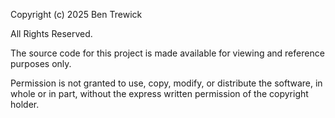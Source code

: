 Copyright (c) 2025 Ben Trewick

All Rights Reserved.

The source code for this project is made available for viewing and reference purposes only.

Permission is not granted to use, copy, modify, or distribute the software, in whole or in part, without the express written permission of the copyright holder.